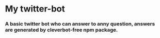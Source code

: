 # My twitter-bot
### A basic twitter bot who can answer to anny question, answers are generated by cleverbot-free npm package. 
